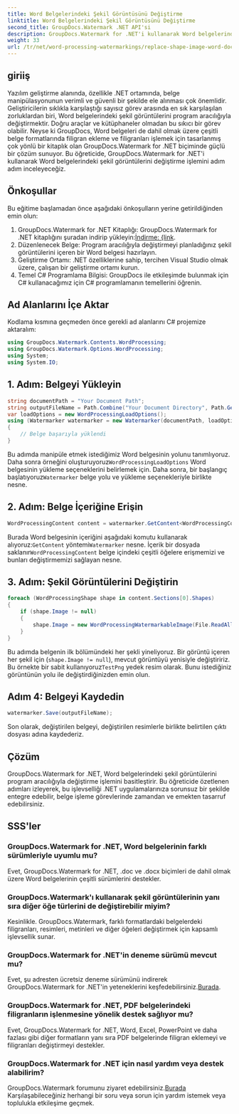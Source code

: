 ```yaml
---
title: Word Belgelerindeki Şekil Görüntüsünü Değiştirme
linktitle: Word Belgelerindeki Şekil Görüntüsünü Değiştirme
second_title: GroupDocs.Watermark .NET API'si
description: GroupDocs.Watermark for .NET'i kullanarak Word belgelerindeki şekil görüntülerini programlı olarak nasıl değiştireceğinizi öğrenin. Belge işleme görevlerini zahmetsizce basitleştirin.
weight: 33
url: /tr/net/word-processing-watermarkings/replace-shape-image-word-docs/
---
```

## giriiş
Yazılım geliştirme alanında, özellikle .NET ortamında, belge manipülasyonunun verimli ve güvenli bir şekilde ele alınması çok önemlidir. Geliştiricilerin sıklıkla karşılaştığı sayısız görev arasında en sık karşılaşılan zorluklardan biri, Word belgelerindeki şekil görüntülerini program aracılığıyla değiştirmektir. Doğru araçlar ve kütüphaneler olmadan bu sıkıcı bir görev olabilir.
Neyse ki GroupDocs, Word belgeleri de dahil olmak üzere çeşitli belge formatlarında filigran ekleme ve filigranları işlemek için tasarlanmış çok yönlü bir kitaplık olan GroupDocs.Watermark for .NET biçiminde güçlü bir çözüm sunuyor. Bu öğreticide, GroupDocs.Watermark for .NET'i kullanarak Word belgelerindeki şekil görüntülerini değiştirme işlemini adım adım inceleyeceğiz.
## Önkoşullar
Bu eğitime başlamadan önce aşağıdaki önkoşulların yerine getirildiğinden emin olun:
1.  GroupDocs.Watermark for .NET Kitaplığı: GroupDocs.Watermark for .NET kitaplığını şuradan indirip yükleyin:[İndirme: {link](https://releases.groupdocs.com/Watermark/net/).
2. Düzenlenecek Belge: Program aracılığıyla değiştirmeyi planladığınız şekil görüntülerini içeren bir Word belgesi hazırlayın.
3. Geliştirme Ortamı: .NET özelliklerine sahip, tercihen Visual Studio olmak üzere, çalışan bir geliştirme ortamı kurun.
4. Temel C# Programlama Bilgisi: GroupDocs ile etkileşimde bulunmak için C# kullanacağımız için C# programlamanın temellerini öğrenin.
## Ad Alanlarını İçe Aktar
Kodlama kısmına geçmeden önce gerekli ad alanlarını C# projemize aktaralım:
```csharp
using GroupDocs.Watermark.Contents.WordProcessing;
using GroupDocs.Watermark.Options.WordProcessing;
using System;
using System.IO;
```
## 1. Adım: Belgeyi Yükleyin
```csharp
string documentPath = "Your Document Path";
string outputFileName = Path.Combine("Your Document Directory", Path.GetFileName(documentPath));
var loadOptions = new WordProcessingLoadOptions();
using (Watermarker watermarker = new Watermarker(documentPath, loadOptions))
{
    // Belge başarıyla yüklendi
}
```
 Bu adımda manipüle etmek istediğimiz Word belgesinin yolunu tanımlıyoruz. Daha sonra örneğini oluşturuyoruz`WordProcessingLoadOptions` Word belgesinin yükleme seçeneklerini belirlemek için. Daha sonra, bir başlangıç başlatıyoruz`Watermarker` belge yolu ve yükleme seçenekleriyle birlikte nesne.
## 2. Adım: Belge İçeriğine Erişin
```csharp
WordProcessingContent content = watermarker.GetContent<WordProcessingContent>();
```
 Burada Word belgesinin içeriğini aşağıdaki komutu kullanarak alıyoruz:`GetContent` yöntemi`Watermarker` nesne. İçerik bir dosyada saklanır`WordProcessingContent` belge içindeki çeşitli öğelere erişmemizi ve bunları değiştirmemizi sağlayan nesne.
## 3. Adım: Şekil Görüntülerini Değiştirin
```csharp
foreach (WordProcessingShape shape in content.Sections[0].Shapes)
{
    if (shape.Image != null)
    {
        shape.Image = new WordProcessingWatermarkableImage(File.ReadAllBytes(Constants.TestPng));
    }
}
```
Bu adımda belgenin ilk bölümündeki her şekli yineliyoruz. Bir görüntü içeren her şekil için (`shape.Image != null`), mevcut görüntüyü yenisiyle değiştiririz. Bu örnekte bir sabit kullanıyoruz`TestPng` yedek resim olarak. Bunu istediğiniz görüntünün yolu ile değiştirdiğinizden emin olun.
## Adım 4: Belgeyi Kaydedin
```csharp
watermarker.Save(outputFileName);
```
Son olarak, değiştirilen belgeyi, değiştirilen resimlerle birlikte belirtilen çıktı dosyası adına kaydederiz.

## Çözüm
GroupDocs.Watermark for .NET, Word belgelerindeki şekil görüntülerini program aracılığıyla değiştirme işlemini basitleştirir. Bu öğreticide özetlenen adımları izleyerek, bu işlevselliği .NET uygulamalarınıza sorunsuz bir şekilde entegre edebilir, belge işleme görevlerinde zamandan ve emekten tasarruf edebilirsiniz.
## SSS'ler
### GroupDocs.Watermark for .NET, Word belgelerinin farklı sürümleriyle uyumlu mu?
Evet, GroupDocs.Watermark for .NET, .doc ve .docx biçimleri de dahil olmak üzere Word belgelerinin çeşitli sürümlerini destekler.
### GroupDocs.Watermark'ı kullanarak şekil görüntülerinin yanı sıra diğer öğe türlerini de değiştirebilir miyim?
Kesinlikle. GroupDocs.Watermark, farklı formatlardaki belgelerdeki filigranları, resimleri, metinleri ve diğer öğeleri değiştirmek için kapsamlı işlevsellik sunar.
### GroupDocs.Watermark for .NET'in deneme sürümü mevcut mu?
 Evet, şu adresten ücretsiz deneme sürümünü indirerek GroupDocs.Watermark for .NET'in yeteneklerini keşfedebilirsiniz.[Burada](https://releases.groupdocs.com/).
### GroupDocs.Watermark for .NET, PDF belgelerindeki filigranların işlenmesine yönelik destek sağlıyor mu?
Evet, GroupDocs.Watermark for .NET, Word, Excel, PowerPoint ve daha fazlası gibi diğer formatların yanı sıra PDF belgelerinde filigran eklemeyi ve filigranları değiştirmeyi destekler.
### GroupDocs.Watermark for .NET için nasıl yardım veya destek alabilirim?
 GroupDocs.Watermark forumunu ziyaret edebilirsiniz.[Burada](https://forum.groupdocs.com/c/watermark/19) Karşılaşabileceğiniz herhangi bir soru veya sorun için yardım istemek veya toplulukla etkileşime geçmek.